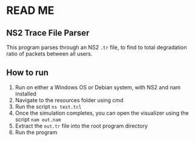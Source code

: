 # READ ME

## NS2 Trace File Parser
This program parses through an NS2 `.tr` file, to find to total degradation ratio of packets between all users.  

## How to run
1. Run on either a Windows OS or Debian system, with NS2 and nam installed
2. Navigate to the resources folder using cmd
3. Run the script `ns test.tcl`
4. Once the simulation completes, you can open the visualizer using the script `nam out.nam`
5. Extract the `out.tr` file into the root program directory
6. Run the program